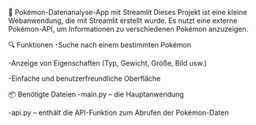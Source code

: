 🐾 Pokémon-Datenanalyse-App mit Streamlit
Dieses Projekt ist eine kleine Webanwendung, die mit Streamlit erstellt wurde. Es nutzt eine externe Pokémon-API, um Informationen zu verschiedenen Pokémon anzuzeigen.

🔍 Funktionen
-Suche nach einem bestimmten Pokémon

-Anzeige von Eigenschaften (Typ, Gewicht, Größe, Bild usw.)

-Einfache und benutzerfreundliche Oberfläche

📦 Benötigte Dateien
-main.py – die Hauptanwendung

-api.py – enthält die API-Funktion zum Abrufen der Pokémon-Daten
